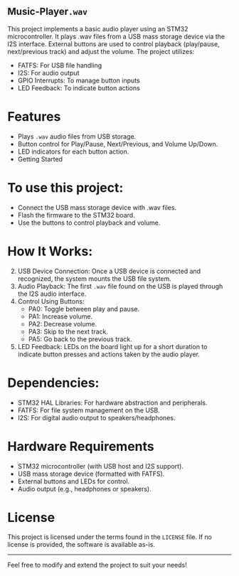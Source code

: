 ## Music-Player```.wav```
This project implements a basic audio player using an STM32 microcontroller. It plays .wav files from a USB mass storage device via the I2S interface. External buttons are used to control playback (play/pause, next/previous track) and adjust the volume. The project utilizes:
 + FATFS: For USB file handling
 + I2S: For audio output
 + GPIO Interrupts: To manage button inputs
 + LED Feedback: To indicate button actions

# Features
 + Plays ```.wav``` audio files from USB storage.
 + Button control for Play/Pause, Next/Previous, and Volume Up/Down.
 + LED indicators for each button action.
 + Getting Started

# To use this project:
 + Connect the USB mass storage device with .wav files.
 + Flash the firmware to the STM32 board.
 + Use the buttons to control playback and volume.

# How It Works:
 2. USB Device Connection: Once a USB device is connected and recognized, the system mounts the USB file system.
 2. Audio Playback: The first ```.wav``` file found on the USB is played through the I2S audio interface.
 3. Control Using Buttons:
     - PA0: Toggle between play and pause.
     - PA1: Increase volume.
     - PA2: Decrease volume.
     - PA3: Skip to the next track.
     - PA5: Go back to the previous track.
 4. LED Feedback: LEDs on the board light up for a short duration to indicate button presses and actions taken by the audio player.

# Dependencies:
 + STM32 HAL Libraries: For hardware abstraction and peripherals.
 + FATFS: For file system management on the USB.
 + I2S: For digital audio output to speakers/headphones.

# Hardware Requirements
 + STM32 microcontroller (with USB host and I2S support).
 + USB mass storage device (formatted with FATFS).
 + External buttons and LEDs for control.
 + Audio output (e.g., headphones or speakers).
   
# License
This project is licensed under the terms found in the ```LICENSE``` file. If no license is provided, the software is available as-is.

______________________________________________________________________________________________________________________________________
Feel free to modify and extend the project to suit your needs!
